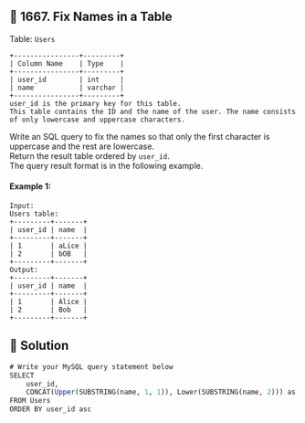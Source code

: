 ## 📝 1667. Fix Names in a Table  
Table: `Users`  

```
+----------------+---------+
| Column Name    | Type    |
+----------------+---------+
| user_id        | int     |
| name           | varchar |
+----------------+---------+
user_id is the primary key for this table.
This table contains the ID and the name of the user. The name consists of only lowercase and uppercase characters.

```
     
Write an SQL query to fix the names so that only the first character is uppercase and the rest are lowercase.  
Return the result table ordered by `user_id`.  
The query result format is in the following example.  
     
  
#### Example 1:  

```
Input: 
Users table:
+---------+-------+
| user_id | name  |
+---------+-------+
| 1       | aLice |
| 2       | bOB   |
+---------+-------+
Output: 
+---------+-------+
| user_id | name  |
+---------+-------+
| 1       | Alice |
| 2       | Bob   |
+---------+-------+

```
  
## 📝 Solution 
```sql  
# Write your MySQL query statement below  
SELECT   
    user_id,  
    CONCAT(Upper(SUBSTRING(name, 1, 1)), Lower(SUBSTRING(name, 2))) as name  
FROM Users  
ORDER BY user_id asc  
```  